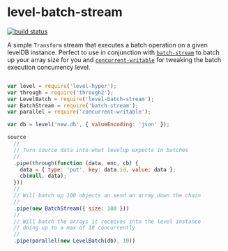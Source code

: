# level-batch-stream

[![build status](https://img.shields.io/travis/jcrugzz/level-batch-stream/master.svg?style=flat-square)](http://travis-ci.org/jcrugzz/level-batch-stream)

A simple `Transform` stream that executes a batch operation on a given levelDB
instance. Perfect to use in conjunction with [`batch-stream`][BatchStream] to
batch up your array size for you and [`concurrent-writable`][concurrent] for
tweaking the batch execution concurrency level.

```js

var level = require('level-hyper');
var through = require('through2');
var LevelBatch = require('level-batch-stream');
var BatchStream = require('batch-stream');
var parallel = require('concurrent-writable');

var db = level('new.db', { valueEncoding: 'json' });

source
  //
  // Turn source data into what levelup expects in batches
  //
  .pipe(through(function (data, enc, cb) {
    data = { type: 'put', key: data.id, value: data };
    cb(null, data);
  }))
  //
  // Will batch up 100 objects an send an array down the chain
  //
  .pipe(new BatchStream({ size: 100 }))
  //
  // Will batch the arrays it receives into the level instance
  // doing up to a max of 10 concurrently
  //
  .pipe(parallel(new LevelBatch(db), 10))

```


[BatchStream]: https://github.com/segmentio/batch-stream
[concurrent]: https://www.npmjs.com/package/concurrent-writable
